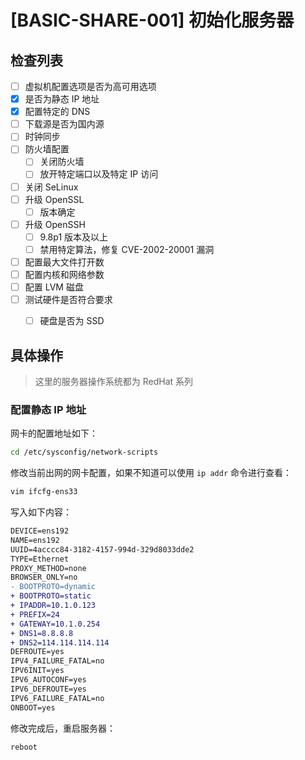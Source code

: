 # [BASIC-SHARE-001] 初始化服务器

## 检查列表

- [ ] 虚拟机配置选项是否为高可用选项
- [x] 是否为静态 IP 地址
- [x] 配置特定的 DNS
- [ ] 下载源是否为国内源
- [ ] 时钟同步
- [ ] 防火墙配置
    - [ ] 关闭防火墙
    - [ ] 放开特定端口以及特定 IP 访问
- [ ] 关闭 SeLinux
- [ ] 升级 OpenSSL
    - [ ] 版本确定
- [ ] 升级 OpenSSH
    - [ ] 9.8p1 版本及以上
    - [ ] 禁用特定算法，修复 CVE-2002-20001 漏洞
- [ ] 配置最大文件打开数
- [ ] 配置内核和网络参数
- [ ] 配置 LVM 磁盘
- [ ] 测试硬件是否符合要求
    - [ ] 硬盘是否为 SSD
    

## 具体操作

> 这里的服务器操作系统都为 RedHat 系列

### 配置静态 IP 地址

网卡的配置地址如下：

```bash
cd /etc/sysconfig/network-scripts
```

修改当前出网的网卡配置，如果不知道可以使用 `ip addr` 命令进行查看：

```bash
vim ifcfg-ens33
```

写入如下内容：

```diff
DEVICE=ens192
NAME=ens192
UUID=4acccc84-3182-4157-994d-329d8033dde2
TYPE=Ethernet
PROXY_METHOD=none
BROWSER_ONLY=no
- BOOTPROTO=dynamic
+ BOOTPROTO=static
+ IPADDR=10.1.0.123
+ PREFIX=24
+ GATEWAY=10.1.0.254
+ DNS1=8.8.8.8
+ DNS2=114.114.114.114
DEFROUTE=yes
IPV4_FAILURE_FATAL=no
IPV6INIT=yes
IPV6_AUTOCONF=yes
IPV6_DEFROUTE=yes
IPV6_FAILURE_FATAL=no
ONBOOT=yes
```

修改完成后，重启服务器：

```bash
reboot
```